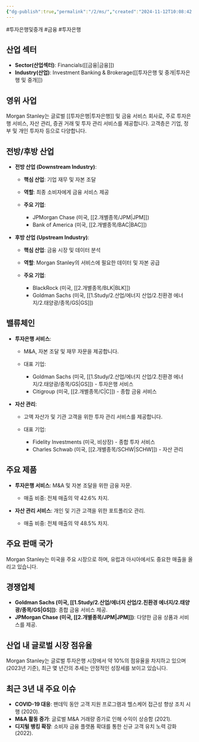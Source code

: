 ```yaml
---
{"dg-publish":true,"permalink":"/2/ms/","created":"2024-11-12T10:08:42.717+09:00","updated":"2025-07-29T21:37:04.944+09:00"}
---
```


#투자은행및중개 #금융 #투자은행 
## 산업 섹터

- **Sector(산업섹터)**: Financials([[금융\|금융]])
- **Industry(산업)**: Investment Banking & Brokerage([[투자은행 및 중개\|투자은행 및 중개]])

## 영위 사업

Morgan Stanley는 글로벌 [[투자은행\|투자은행]] 및 금융 서비스 회사로, 주로 투자은행 서비스, 자산 관리, 증권 거래 및 투자 관리 서비스를 제공합니다. 고객층은 기업, 정부 및 개인 투자자 등으로 다양합니다.

## 전방/후방 산업

- **전방 산업 (Downstream Industry)**:
    
    - **핵심 산업**: 기업 재무 및 자본 조달
    - **역할**: 최종 소비자에게 금융 서비스 제공
    - **주요 기업**:
        
        - JPMorgan Chase (미국, [[2.개별종목/JPM\|JPM]])
        - Bank of America (미국, [[2.개별종목/BAC\|BAC]])
        
    
- **후방 산업 (Upstream Industry)**:
    
    - **핵심 산업**: 금융 시장 및 데이터 분석
    - **역할**: Morgan Stanley의 서비스에 필요한 데이터 및 자본 공급
    - **주요 기업**:
        
        - BlackRock (미국, [[2.개별종목/BLK\|BLK]])
        - Goldman Sachs (미국, [[1.Study/2.산업/에너지 산업/2.친환경 에너지/2.태양광/종목/GS\|GS]])
        
    

## 밸류체인

- **투자은행 서비스**:
    
    - M&A, 자본 조달 및 재무 자문을 제공합니다.
    - 대표 기업:
        
        - Goldman Sachs (미국, [[1.Study/2.산업/에너지 산업/2.친환경 에너지/2.태양광/종목/GS\|GS]]) - 투자은행 서비스
        - Citigroup (미국, [[2.개별종목/C\|C]]) - 종합 금융 서비스
        
    
- **자산 관리**:
    
    - 고액 자산가 및 기관 고객을 위한 투자 관리 서비스를 제공합니다.
    - 대표 기업:
        
        - Fidelity Investments (미국, 비상장) - 종합 투자 서비스
        - Charles Schwab (미국, [[2.개별종목/SCHW\|SCHW]]) - 자산 관리
        
    

## 주요 제품

- **투자은행 서비스**: M&A 및 자본 조달을 위한 금융 자문.
    
    - 매출 비중: 전체 매출의 약 42.6% 차지.
    
- **자산 관리 서비스**: 개인 및 기관 고객을 위한 포트폴리오 관리.
    
    - 매출 비중: 전체 매출의 약 48.5% 차지.
    

## 주요 판매 국가

Morgan Stanley는 미국을 주요 시장으로 하며, 유럽과 아시아에서도 중요한 매출을 올리고 있습니다.

## 경쟁업체

- **Goldman Sachs (미국, [[1.Study/2.산업/에너지 산업/2.친환경 에너지/2.태양광/종목/GS\|GS]])**: 종합 금융 서비스 제공.
- **JPMorgan Chase (미국, [[2.개별종목/JPM\|JPM]])**: 다양한 금융 상품과 서비스를 제공.

## 산업 내 글로벌 시장 점유율

Morgan Stanley는 글로벌 투자은행 시장에서 약 10%의 점유율을 차지하고 있으며(2023년 기준), 최근 몇 년간의 추세는 안정적인 성장세를 보이고 있습니다.

## 최근 3년 내 주요 이슈

- **COVID-19 대응**: 팬데믹 동안 고객 지원 프로그램과 헬스케어 접근성 향상 조치 시행 (2020).
- **M&A 활동 증가**: 글로벌 M&A 거래량 증가로 인해 수익이 상승함 (2021).
- **디지털 뱅킹 확장**: 소비자 금융 플랫폼 확대를 통한 신규 고객 유치 노력 강화 (2022).